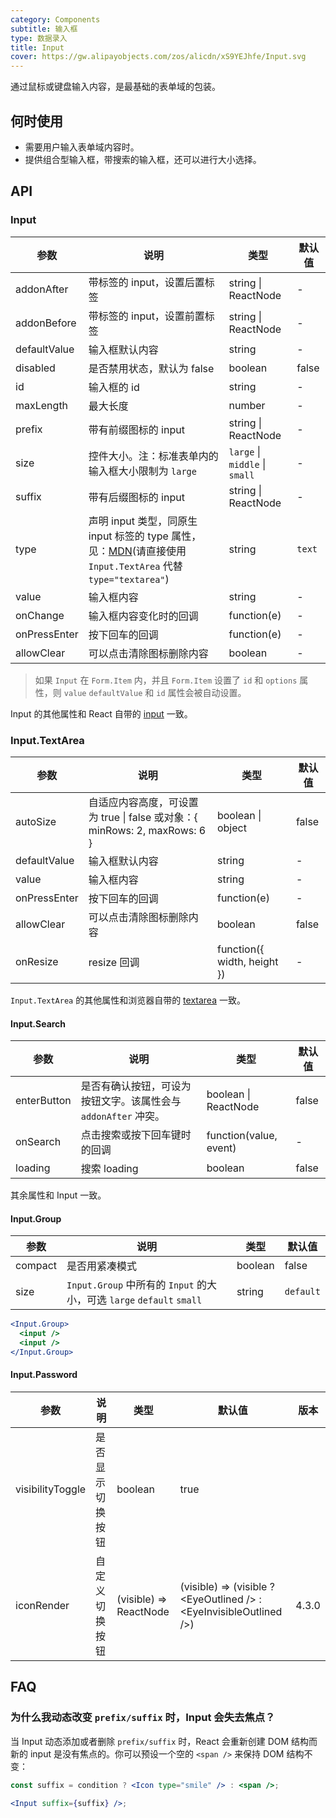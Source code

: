 ```yaml
---
category: Components
subtitle: 输入框
type: 数据录入
title: Input
cover: https://gw.alipayobjects.com/zos/alicdn/xS9YEJhfe/Input.svg
---
```


通过鼠标或键盘输入内容，是最基础的表单域的包装。

## 何时使用

- 需要用户输入表单域内容时。
- 提供组合型输入框，带搜索的输入框，还可以进行大小选择。

## API

### Input

| 参数 | 说明 | 类型 | 默认值 |
| --- | --- | --- | --- |
| addonAfter | 带标签的 input，设置后置标签 | string \| ReactNode | - |
| addonBefore | 带标签的 input，设置前置标签 | string \| ReactNode | - |
| defaultValue | 输入框默认内容 | string | - |
| disabled | 是否禁用状态，默认为 false | boolean | false |
| id | 输入框的 id | string | - |
| maxLength | 最大长度 | number | - |
| prefix | 带有前缀图标的 input | string \| ReactNode | - |
| size | 控件大小。注：标准表单内的输入框大小限制为 `large` | `large` \| `middle` \| `small` | - |
| suffix | 带有后缀图标的 input | string \| ReactNode | - |
| type | 声明 input 类型，同原生 input 标签的 type 属性，见：[MDN](https://developer.mozilla.org/zh-CN/docs/Web/HTML/Element/input#属性)(请直接使用 `Input.TextArea` 代替 `type="textarea"`) | string | `text` |
| value | 输入框内容 | string | - |
| onChange | 输入框内容变化时的回调 | function(e) | - |
| onPressEnter | 按下回车的回调 | function(e) | - |
| allowClear | 可以点击清除图标删除内容 | boolean | - |

> 如果 `Input` 在 `Form.Item` 内，并且 `Form.Item` 设置了 `id` 和 `options` 属性，则 `value` `defaultValue` 和 `id` 属性会被自动设置。

Input 的其他属性和 React 自带的 [input](https://facebook.github.io/react/docs/events.html#supported-events) 一致。

### Input.TextArea

| 参数 | 说明 | 类型 | 默认值 |
| --- | --- | --- | --- |
| autoSize | 自适应内容高度，可设置为 true \| false 或对象：{ minRows: 2, maxRows: 6 } | boolean \| object | false |
| defaultValue | 输入框默认内容 | string | - |
| value | 输入框内容 | string | - |
| onPressEnter | 按下回车的回调 | function(e) | - |
| allowClear | 可以点击清除图标删除内容 | boolean | false |
| onResize | resize 回调 | function({ width, height }) | - |

`Input.TextArea` 的其他属性和浏览器自带的 [textarea](https://developer.mozilla.org/en-US/docs/Web/HTML/Element/textarea) 一致。

#### Input.Search

| 参数 | 说明 | 类型 | 默认值 |
| --- | --- | --- | --- |
| enterButton | 是否有确认按钮，可设为按钮文字。该属性会与 `addonAfter` 冲突。 | boolean \| ReactNode | false |
| onSearch | 点击搜索或按下回车键时的回调 | function(value, event) | - |
| loading | 搜索 loading | boolean | false |

其余属性和 Input 一致。

#### Input.Group

| 参数 | 说明 | 类型 | 默认值 |
| --- | --- | --- | --- |
| compact | 是否用紧凑模式 | boolean | false |
| size | `Input.Group` 中所有的 `Input` 的大小，可选 `large` `default` `small` | string | `default` |

```jsx
<Input.Group>
  <input />
  <input />
</Input.Group>
```

#### Input.Password

| 参数 | 说明 | 类型 | 默认值 | 版本 |
| --- | --- | --- | --- | --- |
| visibilityToggle | 是否显示切换按钮 | boolean | true |  |
| iconRender | 自定义切换按钮 | (visible) => ReactNode | (visible) => (visible ? &lt;EyeOutlined /> : &lt;EyeInvisibleOutlined />) | 4.3.0 |

## FAQ

### 为什么我动态改变 `prefix/suffix` 时，Input 会失去焦点？

当 Input 动态添加或者删除 `prefix/suffix` 时，React 会重新创建 DOM 结构而新的 input 是没有焦点的。你可以预设一个空的 `<span />` 来保持 DOM 结构不变：

```jsx
const suffix = condition ? <Icon type="smile" /> : <span />;

<Input suffix={suffix} />;
```
